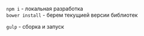 `npm i` - локальная разработка  
`bower install` - берем текущией версии библиотек   

`gulp` - сборка и запуск  
